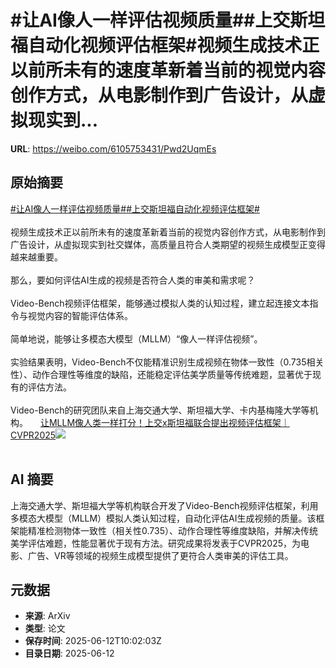# #让AI像人一样评估视频质量##上交斯坦福自动化视频评估框架#视频生成技术正以前所未有的速度革新着当前的视觉内容创作方式，从电影制作到广告设计，从虚拟现实到...

**URL**: https://weibo.com/6105753431/Pwd2UqmEs

## 原始摘要

<a href="https://m.weibo.cn/search?containerid=231522type%3D1%26t%3D10%26q%3D%23%E8%AE%A9AI%E5%83%8F%E4%BA%BA%E4%B8%80%E6%A0%B7%E8%AF%84%E4%BC%B0%E8%A7%86%E9%A2%91%E8%B4%A8%E9%87%8F%23&amp;extparam=%23%E8%AE%A9AI%E5%83%8F%E4%BA%BA%E4%B8%80%E6%A0%B7%E8%AF%84%E4%BC%B0%E8%A7%86%E9%A2%91%E8%B4%A8%E9%87%8F%23" data-hide=""><span class="surl-text">#让AI像人一样评估视频质量#</span></a><a href="https://m.weibo.cn/search?containerid=231522type%3D1%26t%3D10%26q%3D%23%E4%B8%8A%E4%BA%A4%E6%96%AF%E5%9D%A6%E7%A6%8F%E8%87%AA%E5%8A%A8%E5%8C%96%E8%A7%86%E9%A2%91%E8%AF%84%E4%BC%B0%E6%A1%86%E6%9E%B6%23&amp;extparam=%23%E4%B8%8A%E4%BA%A4%E6%96%AF%E5%9D%A6%E7%A6%8F%E8%87%AA%E5%8A%A8%E5%8C%96%E8%A7%86%E9%A2%91%E8%AF%84%E4%BC%B0%E6%A1%86%E6%9E%B6%23" data-hide=""><span class="surl-text">#上交斯坦福自动化视频评估框架#</span></a><br><br>视频生成技术正以前所未有的速度革新着当前的视觉内容创作方式，从电影制作到广告设计，从虚拟现实到社交媒体，高质量且符合人类期望的视频生成模型正变得越来越重要。<br><br>那么，要如何评估AI生成的视频是否符合人类的审美和需求呢？<br><br>Video-Bench视频评估框架，能够通过模拟人类的认知过程，建立起连接文本指令与视觉内容的智能评估体系。<br><br>简单地说，能够让多模态大模型（MLLM）“像人一样评估视频”。<br><br>实验结果表明，Video-Bench不仅能精准识别生成视频在物体一致性（0.735相关性）、动作合理性等维度的缺陷，还能稳定评估美学质量等传统难题，显著优于现有的评估方法。<br><br>Video-Bench的研究团队来自上海交通大学、斯坦福大学、卡内基梅隆大学等机构。 <a href="https://weibo.com/ttarticle/p/show?id=2309405176766490083368" data-hide=""><span class="url-icon"><img style="width: 1rem;height: 1rem" src="https://h5.sinaimg.cn/upload/2015/09/25/3/timeline_card_small_article_default.png" referrerpolicy="no-referrer"></span><span class="surl-text">让MLLM像人类一样打分！上交x斯坦福联合提出视频评估框架｜CVPR2025</span></a><img style="" src="https://tvax2.sinaimg.cn/large/006Fd7o3gy1i2cnj6qlr8j30rs0fmadk.jpg" referrerpolicy="no-referrer"><br><br>

## AI 摘要

上海交通大学、斯坦福大学等机构联合开发了Video-Bench视频评估框架，利用多模态大模型（MLLM）模拟人类认知过程，自动化评估AI生成视频的质量。该框架能精准检测物体一致性（相关性0.735）、动作合理性等维度缺陷，并解决传统美学评估难题，性能显著优于现有方法。研究成果将发表于CVPR2025，为电影、广告、VR等领域的视频生成模型提供了更符合人类审美的评估工具。

## 元数据

- **来源**: ArXiv
- **类型**: 论文
- **保存时间**: 2025-06-12T10:02:03Z
- **目录日期**: 2025-06-12
